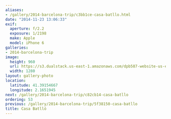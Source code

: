 ```yaml
---
aliases:
- /gallery/2014-barcelona-trip/c3bb1ce-casa-batllo.html
date: "2014-11-23 13:06:33"
exif:
  aperture: f/2.2
  exposure: 1/2198
  make: Apple
  model: iPhone 6
galleries:
- 2014-barcelona-trip
image:
  height: 960
  url: https://s3.dualstack.us-east-1.amazonaws.com/dpb587-website-us-east-1/asset/gallery/2014-barcelona-trip/c3bb1ce-casa-batllo~1280.jpg
  width: 1280
layout: gallery-photo
location:
  latitude: 41.39154667
  longitude: 2.1651945
next: /gallery/2014-barcelona-trip/c82cb14-casa-batllo
ordering: 53
previous: /gallery/2014-barcelona-trip/5f38150-casa-batllo
title: Casa Batlló
---
```

